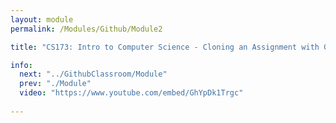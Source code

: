 ```yaml
---
layout: module
permalink: /Modules/Github/Module2

title: "CS173: Intro to Computer Science - Cloning an Assignment with Github Classroom"

info:
  next: "../GithubClassroom/Module"
  prev: "./Module"
  video: "https://www.youtube.com/embed/GhYpDk1Trgc"
  
---
```

